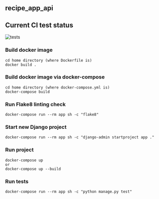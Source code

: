 ## recipe_app_api

## Current CI test status
![tests](https://github.com/krzysztofbrzozowski/recipe_app_api/actions/workflows/tests.yml/badge.svg)

### Build docker image
```commandline
cd home directory (where Dockerfile is)
docker build .
```

### Build docker image via docker-compose
```commandline
cd home directory (where docker-compose.yml is)
docker-compose build
```

### Run Flake8 linting check
```commandline
docker-compose run --rm app sh -c "flake8" 
```

### Start new Django project
```commandline
docker-compose run --rm app sh -c "django-admin startproject app ."
```

### Run project
```commandline
docker-compose up 
or
docker-compose up --build
```

### Run tests
```commandline
docker-compose run --rm app sh -c "python manage.py test" 
```
